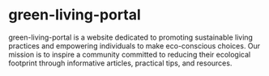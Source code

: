 # green-living-portal
green-living-portal is a website dedicated to promoting sustainable living practices and empowering individuals to make eco-conscious choices. Our mission is to inspire a community committed to reducing their ecological footprint through informative articles, practical tips, and resources.
